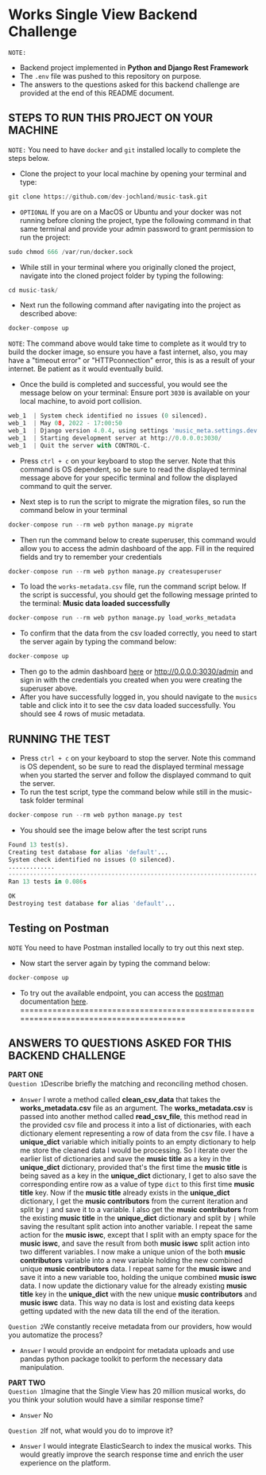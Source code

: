 # Works Single View Backend Challenge
```NOTE:``` 
- Backend project implemented in **Python and Django Rest Framework**
- The ```.env``` file was pushed to this repository on purpose.
- The answers to the questions asked for this backend challenge are provided at the end of this README document.

## STEPS TO RUN THIS PROJECT ON YOUR MACHINE
```NOTE:``` You need to have ```docker``` and ```git``` installed locally to complete the steps below.
- Clone the project to your local machine by opening your terminal and type:
```python
git clone https://github.com/dev-jochland/music-task.git
``` 
- ```OPTIONAL``` If you are on a MacOS or Ubuntu and your docker was not running before cloning the project, type the 
  following command in that same terminal and provide your admin password to grant permission to run the project:
```python
sudo chmod 666 /var/run/docker.sock
```

- While still in your terminal where you originally cloned the project, navigate into the cloned project folder by 
  typing the following:
```python
cd music-task/
```

- Next run the following command after navigating into the project as described above:
```python
docker-compose up
```
```NOTE```: The command above would take time to complete as it would try to build the docker image, so ensure you have 
a fast internet, also, you may have a "timeout error" or "HTTPconnection" error, this is as a result of your internet. 
Be patient as it would eventually build.

- Once the build is completed and successful, you would see the message below on your terminal: Ensure port ```3030``` 
  is available on your local machine, to avoid port collision.
```python
web_1  | System check identified no issues (0 silenced).
web_1  | May 08, 2022 - 17:00:50
web_1  | Django version 4.0.4, using settings 'music_meta.settings.dev'
web_1  | Starting development server at http://0.0.0.0:3030/
web_1  | Quit the server with CONTROL-C.
```

- Press ```ctrl + c``` on your keyboard to stop the server. Note that this command is OS dependent, so be sure to read 
  the displayed terminal message above for your specific terminal and follow the displayed command to quit the server.

- Next step is to run the script to migrate the migration files, so run the command below in your terminal
```python
docker-compose run --rm web python manage.py migrate
```

- Then run the command below to create superuser, this command would allow you to access the admin dashboard of the app. 
  Fill in the required fields and try to remember your credentials
```python
docker-compose run --rm web python manage.py createsuperuser
```
- To load the ```works-metadata.csv``` file, run the command script below. If the script is successful, you should get 
  the following message printed to the terminal: **Music data loaded successfully**
```python
docker-compose run --rm web python manage.py load_works_metadata
```
- To confirm that the data from the csv loaded correctly, you need to start the server again by typing the command below:
```python
docker-compose up
```
- Then go to the admin dashboard [here](http://0.0.0.0:3030/admin) or http://0.0.0.0:3030/admin and sign in with the 
  credentials you created when you were creating the superuser above.
- After you have successfully logged in, you should navigate to the ```musics``` table and click into it to see the csv 
  data loaded successfully. You should see 4 rows of music metadata.

## RUNNING THE TEST
- Press ```ctrl + c``` on your keyboard to stop the server. Note this command is OS dependent, so be sure to read the 
  displayed terminal message when you started the server and follow the displayed command to quit the server.
- To run the test script, type the command below while still in the music-task folder terminal
```python
docker-compose run --rm web python manage.py test
```
- You should see the image below after the test script runs
  
```python
Found 13 test(s).
Creating test database for alias 'default'...
System check identified no issues (0 silenced).
.............
----------------------------------------------------------------------
Ran 13 tests in 0.086s

OK
Destroying test database for alias 'default'...

```

## Testing on Postman
```NOTE``` You need to have Postman installed locally to try out this next step.
- Now start the server again by typing the command below:
```python
docker-compose up
```
- To try out the available endpoint, you can access the [postman](https://documenter.getpostman.com/view/11396719/UyxdLpVd) 
  documentation [here](https://documenter.getpostman.com/view/11396719/UyxdLpVd).
=======================================================================================

## ANSWERS TO QUESTIONS ASKED FOR THIS BACKEND CHALLENGE
**PART ONE** <br>
```Question 1```Describe brieﬂy the matching and reconciling method chosen.
- ```Answer```  I wrote a method called **clean_csv_data** that takes the **works_metadata.csv** file as an argument. 
  The **works_metadata.csv** is passed into another method called **read_csv_file**, this method read in the provided 
  csv file and process it into a list of dictionaries, with each dictionary element representing a row of data from the 
  csv file. I have a **unique_dict** variable which initially points to an empty dictionary to help me store the cleaned 
  data I would be processing. So I iterate over the earlier list of dictionaries and save the **music title**
  as a key in the **unique_dict** dictionary, provided that's the first time the **music title** is being saved as a 
  key in the **unique_dict** dictionary, I get to also save the corresponding entire row as a value of type ```dict``` 
  to this first time **music title** key. Now if the **music title** already exists in the **unique_dict** dictionary, 
  I get the **music contributors** from the current iteration and split by ```|``` and save it to a variable. I also get 
  the **music contributors** from the existing **music title** in the **unique_dict** dictionary and split by ```|``` 
  while saving the resultant split action into another variable. I repeat the same action for the **music iswc**, 
  except that I split with an empty space for the **music iswc**, and save the result from both **music iswc** split 
  action into two different variables. I now make a unique union of the both **music contributors** variable into a new 
  variable holding the new combined unique **music contributors** data. I repeat same for the **music iswc** and save 
  it into a new variable too, holding the unique combined **music iswc** data. I now update the dictionary value for the 
  already existing **music title** key in the **unique_dict** with the new unique **music contributors** and **music 
  iswc** data. This way no data is lost and existing data keeps getting updated with the new data till the end of the 
  iteration.
  
```Question 2```We constantly receive metadata from our providers, how would
you automatize the process?
- ```Answer``` I would provide an endpoint for metadata uploads and use pandas python package toolkit to perform the 
  necessary data manipulation.<br>

**PART TWO** <br>
```Question 1```Imagine that the Single View has 20 million musical works, do
you think your solution would have a similar response time?
- ```Answer```  No

```Question 2```If not, what would you do to improve it?
- ```Answer```  I would integrate ElasticSearch to index the musical works. This would greatly improve the search 
  response time and  enrich the user experience on the platform.

